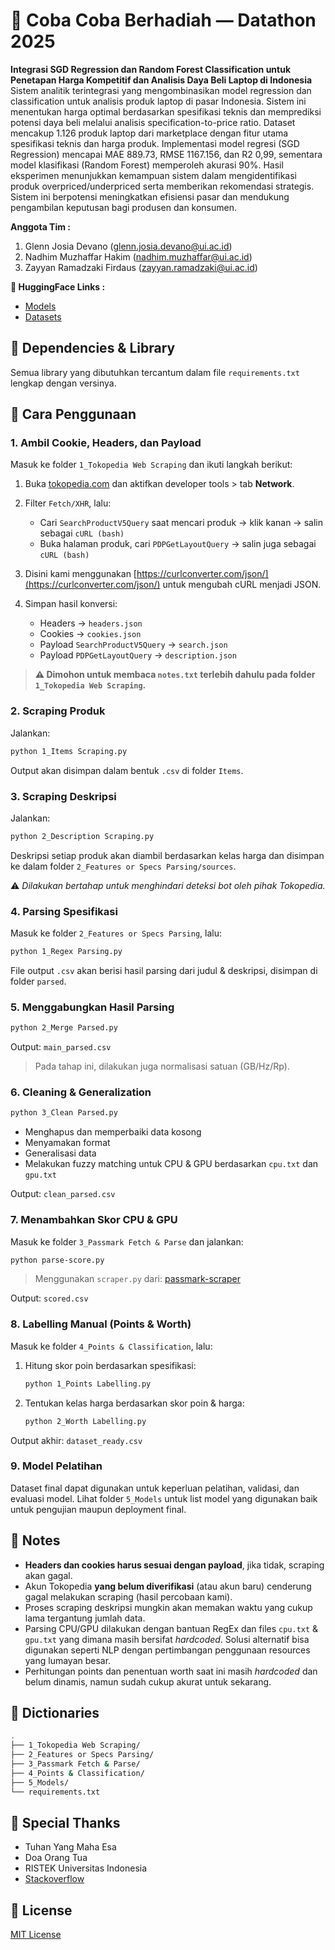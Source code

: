 
# 🎁 Coba Coba Berhadiah — Datathon 2025
**Integrasi SGD Regression dan Random Forest Classification untuk Penetapan Harga  Kompetitif dan Analisis Daya Beli Laptop di Indonesia**<br>
Sistem analitik terintegrasi yang mengombinasikan model regression dan classification untuk analisis produk laptop di pasar Indonesia. Sistem ini menentukan harga optimal berdasarkan spesifikasi teknis dan memprediksi potensi daya beli melalui analisis specification-to-price ratio. Dataset mencakup 1.126 produk laptop dari marketplace dengan fitur utama spesifikasi teknis dan harga produk. Implementasi model regresi (SGD Regression) mencapai MAE 889.73, RMSE 1167.156, dan R2 0,99, sementara model klasifikasi (Random Forest) memperoleh akurasi 90%. Hasil eksperimen menunjukkan kemampuan sistem dalam mengidentifikasi produk overpriced/underpriced serta memberikan rekomendasi strategis. Sistem ini berpotensi meningkatkan efisiensi pasar dan mendukung pengambilan keputusan bagi produsen dan konsumen.

**Anggota Tim :**
1. Glenn Josia Devano (glenn.josia.devano@ui.ac.id)
2. Nadhim Muzhaffar Hakim (nadhim.muzhaffar@ui.ac.id)
3. Zayyan Ramadzaki Firdaus (zayyan.ramadzaki@ui.ac.id)

**🤗 HuggingFace Links :**
* [Models](https://huggingface.co/clowndhim/Model_Coba-Coba-Berhadiah)
* [Datasets](https://huggingface.co/datasets/clowndhim/Dataset_Model_CobaCobaBerhadiah)

## 📖 Dependencies & Library

Semua library yang dibutuhkan tercantum dalam file `requirements.txt` lengkap dengan versinya.



## 🚀 Cara Penggunaan

### 1. Ambil Cookie, Headers, dan Payload

Masuk ke folder `1_Tokopedia Web Scraping` dan ikuti langkah berikut:

1. Buka [tokopedia.com](https://tokopedia.com) dan aktifkan developer tools > tab **Network**.
2. Filter `Fetch/XHR`, lalu:

   * Cari `SearchProductV5Query` saat mencari produk → klik kanan → salin sebagai `cURL (bash)`
   * Buka halaman produk, cari `PDPGetLayoutQuery` → salin juga sebagai `cURL (bash)`
3. Disini kami menggunakan [https://curlconverter.com/json/](https://curlconverter.com/json/) untuk mengubah cURL menjadi JSON.
4. Simpan hasil konversi:

   * Headers → `headers.json`
   * Cookies → `cookies.json`
   * Payload `SearchProductV5Query` → `search.json`
   * Payload `PDPGetLayoutQuery` → `description.json`

> **⚠️ Dimohon untuk membaca `notes.txt` terlebih dahulu pada folder `1_Tokopedia Web Scraping`.**

### 2. Scraping Produk

Jalankan:

```bash
python 1_Items Scraping.py
```

Output akan disimpan dalam bentuk `.csv` di folder `Items`.


### 3. Scraping Deskripsi

Jalankan:

```bash
python 2_Description Scraping.py
```

Deskripsi setiap produk akan diambil berdasarkan kelas harga dan disimpan ke dalam folder `2_Features or Specs Parsing/sources`.

⚠️ *Dilakukan bertahap untuk menghindari deteksi bot oleh pihak Tokopedia.*


### 4. Parsing Spesifikasi

Masuk ke folder `2_Features or Specs Parsing`, lalu:

```bash
python 1_Regex Parsing.py
```

File output `.csv` akan berisi hasil parsing dari judul & deskripsi, disimpan di folder `parsed`.


### 5. Menggabungkan Hasil Parsing

```bash
python 2_Merge Parsed.py
```

Output: `main_parsed.csv`
> Pada tahap ini, dilakukan juga normalisasi satuan (GB/Hz/Rp).


### 6. Cleaning & Generalization

```bash
python 3_Clean Parsed.py
```

* Menghapus dan memperbaiki data kosong
* Menyamakan format
* Generalisasi data
* Melakukan fuzzy matching untuk CPU & GPU berdasarkan `cpu.txt` dan `gpu.txt`

Output: `clean_parsed.csv`

### 7. Menambahkan Skor CPU & GPU

Masuk ke folder `3_Passmark Fetch & Parse` dan jalankan:

```bash
python parse-score.py
```

> Menggunakan `scraper.py` dari: [passmark-scraper](https://github.com/ading2210/passmark-scraper)

Output: `scored.csv`

### 8. Labelling Manual (Points & Worth)

Masuk ke folder `4_Points & Classification`, lalu:

1. Hitung skor poin berdasarkan spesifikasi:

   ```bash
   python 1_Points Labelling.py
   ```

2. Tentukan kelas harga berdasarkan skor poin & harga:

   ```bash
   python 2_Worth Labelling.py
   ```

Output akhir: `dataset_ready.csv`

### 9. Model Pelatihan

Dataset final dapat digunakan untuk keperluan pelatihan, validasi, dan evaluasi model. Lihat folder `5_Models` untuk list model yang digunakan baik untuk pengujian maupun deployment final.

## 📝 Notes

* **Headers dan cookies harus sesuai dengan payload**, jika tidak, scraping akan gagal.
* Akun Tokopedia **yang belum diverifikasi** (atau akun baru) cenderung gagal melakukan scraping (hasil percobaan kami).
* Proses scraping deskripsi mungkin akan memakan waktu yang cukup lama tergantung jumlah data.
* Parsing CPU/GPU dilakukan dengan bantuan RegEx dan files `cpu.txt` & `gpu.txt` yang dimana masih bersifat *hardcoded*. Solusi alternatif bisa digunakan seperti NLP dengan pertimbangan penggunaan resources yang lumayan besar.
* Perhitungan points dan penentuan worth saat ini masih *hardcoded* dan belum dinamis, namun sudah cukup akurat untuk sekarang.

## 📂 Dictionaries

```bash
.
├── 1_Tokopedia Web Scraping/
├── 2_Features or Specs Parsing/
├── 3_Passmark Fetch & Parse/
├── 4_Points & Classification/
├── 5_Models/
└── requirements.txt
```

## 💖 Special Thanks

* Tuhan Yang Maha Esa
* Doa Orang Tua
* RISTEK Universitas Indonesia
* [Stackoverflow](stackoverflow.com)

## 📄 License
[MIT License](LICENSE)

